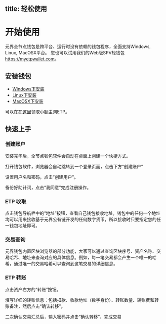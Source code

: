 title: 轻松使用
---

# 开始使用
元界全节点钱包是跨平台、运行时没有依赖的钱包程序，全面支持Windows, Linux, MacOSX平台。
您也可以试用我们的Web版SPV轻钱包<https://myetpwallet.com>。

## 安装钱包
* [Windows下安装](setup-windows.html)
* [Linux下安装](setup-linux.html)
* [MacOSX下安装](setup-macosx.html)

可以在[在这里](http://mymvs.info/free)领取小额主网ETP。

## 快速上手
### 创建账户
安装完毕后，全节点钱包软件会自动在桌面上创建一个快捷方式。
 
打开钱包软件，浏览器会自动跳转到一个登录页面，点击下方“创建账户”
 
设置用户名和密码，点击“创建用户”。
 
备份好助计词，点击“我同意”完成注册操作。
 
### ETP 收取
点击钱包导航栏中的“地址”按钮，查看自己钱包接收地址，钱包中的任何一个地址均可以用来接收基于元界公有链开发的任何数字货币，所以接收时只要指定您的任一钱包地址即可。
 
### 交易查询
元界钱包内置区块浏览器的部分功能，大家可以通过查询区块序号、资产名称、交易哈希、地址来查询对应的具体信息。例如，每一笔交易都会产生一个唯一的哈希，通过唯一的交易哈希可以查询到这笔交易的详细信息。
 
### ETP 转账
点击资产右方的“转账”按钮。
 
填写详细的转账信息：包括扣款、收款地址（数字身份）、转账数量、转账费和转账备注，然后点击“确认转移”。
 
二次确认交易汇总后，输入密码并点击“确认转移”，完成交易
 
